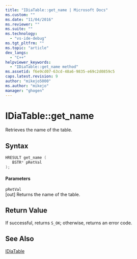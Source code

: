 ```yaml
---
title: "IDiaTable::get_name | Microsoft Docs"
ms.custom: ""
ms.date: "11/04/2016"
ms.reviewer: ""
ms.suite: ""
ms.technology: 
  - "vs-ide-debug"
ms.tgt_pltfrm: ""
ms.topic: "article"
dev_langs: 
  - "C++"
helpviewer_keywords: 
  - "IDiaTable::get_name method"
ms.assetid: f6e9cd07-63cd-48a6-9835-e69c2d0859c5
caps.latest.revision: 9
author: "mikejo5000"
ms.author: "mikejo"
manager: "ghogen"
---
```

# IDiaTable::get_name
Retrieves the name of the table.  
  
## Syntax  
  
```C++  
HRESULT get_name (   
   BSTR* pRetVal  
);  
```  
  
#### Parameters  
 `pRetVal`  
 [out] Returns the name of the table.  
  
## Return Value  
 If successful, returns `S_OK`; otherwise, returns an error code.  
  
## See Also  
 [IDiaTable](../../debugger/debug-interface-access/idiatable.md)